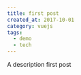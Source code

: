 ```yaml
---
title: first post
created_at: 2017-10-01
category: vuejs
tags:
  - demo
  - tech
---
```


A description first post
<!-- more -->